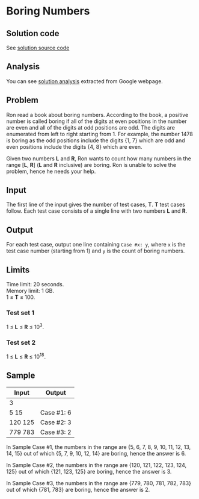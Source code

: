 # Boring Numbers

## Solution code

See [solution source code](/Round%20H/Boring%20Numbers/solution.js)

## Analysis

You can see [solution analysis](/Round%20H/Boring%20Numbers/analysis.md) extracted from Google webpage.

## Problem

Ron read a book about boring numbers. According to the book, a positive number is called boring if all of the digits at even positions in the number are even and all of the digits at odd positions are odd. The digits are enumerated from left to right starting from 1. For example, the number 1478 is boring as the odd positions include the digits {1, 7} which are odd and even positions include the digits {4, 8} which are even.

Given two numbers **L** and **R**, Ron wants to count how many numbers in the range [**L**, **R**] (**L** and **R** inclusive) are boring. Ron is unable to solve the problem, hence he needs your help.

## Input

The first line of the input gives the number of test cases, **T**. **T** test cases follow. Each test case consists of a single line with two numbers **L** and **R**.

## Output

For each test case, output one line containing `Case #x: y`, where `x` is the test case number (starting from 1) and `y` is the count of boring numbers.

## Limits

Time limit: 20 seconds.<br>
Memory limit: 1 GB.<br>
1 ≤ **T** ≤ 100.

### Test set 1

1 ≤ **L** ≤ **R** ≤ 10<sup>3</sup>.

### Test set 2

1 ≤ **L** ≤ **R** ≤ 10<sup>18</sup>.

## Sample

| Input   | Output     |
| ------- | ---------- |
| 3       |            |
| 5 15    | Case #1: 6 |
| 120 125 | Case #2: 3 |
| 779 783 | Case #3: 2 |

In Sample Case #1, the numbers in the range are {5, 6, 7, 8, 9, 10, 11, 12, 13, 14, 15} out of which {5, 7, 9, 10, 12, 14} are boring, hence the answer is 6.

In Sample Case #2, the numbers in the range are {120, 121, 122, 123, 124, 125} out of which {121, 123, 125} are boring, hence the answer is 3.

In Sample Case #3, the numbers in the range are {779, 780, 781, 782, 783} out of which {781, 783} are boring, hence the answer is 2.
